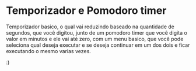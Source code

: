 # Temporizador e Pomodoro timer
Temporizador basico, o qual vai reduzindo baseado na quantidade de segundos, que você digitou, junto de um pomodoro timer que você digita o valor em minutos e ele vai até zero, com um menu basico, que você pode seleciona qual deseja executar e se deseja continuar em um dos dois e ficar executando o mesmo varias vezes.

:)
